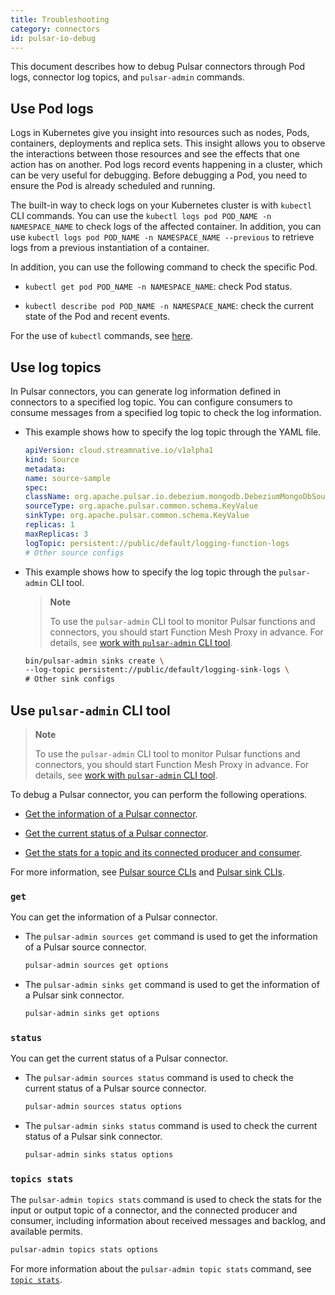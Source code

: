 ```yaml
---
title: Troubleshooting
category: connectors
id: pulsar-io-debug
---
```


This document describes how to debug Pulsar connectors through Pod logs, connector log topics, and `pulsar-admin` commands.

## Use Pod logs

Logs in Kubernetes give you insight into resources such as nodes, Pods, containers, deployments and replica sets. This insight allows you to observe the interactions between those resources and see the effects that one action has on another. Pod logs record events happening in a cluster, which can be very useful for debugging. Before debugging a Pod, you need to ensure the Pod is already scheduled and running.

The built-in way to check logs on your Kubernetes cluster is with `kubectl` CLI commands. You can use the `kubectl logs pod POD_NAME -n NAMESPACE_NAME` to check logs of the affected container. In addition, you can use `kubectl logs pod POD_NAME -n NAMESPACE_NAME --previous` to retrieve logs from a previous instantiation of a container.

In addition, you can use the following command to check the specific Pod.

- `kubectl get pod POD_NAME -n NAMESPACE_NAME`: check Pod status.

- `kubectl describe pod POD_NAME -n NAMESPACE_NAME`: check the current state of the Pod and recent events.

For the use of `kubectl` commands, see [here](https://kubernetes.io/docs/reference/generated/kubectl/kubectl-commands).

## Use log topics

In Pulsar connectors, you can generate log information defined in connectors to a specified log topic. You can configure consumers to consume messages from a specified log topic to check the log information.

- This example shows how to specify the log topic through the YAML file.

    ```yml
    apiVersion: cloud.streamnative.io/v1alpha1
    kind: Source
    metadata:
    name: source-sample
    spec:
    className: org.apache.pulsar.io.debezium.mongodb.DebeziumMongoDbSource
    sourceType: org.apache.pulsar.common.schema.KeyValue
    sinkType: org.apache.pulsar.common.schema.KeyValue
    replicas: 1
    maxReplicas: 3
    logTopic: persistent://public/default/logging-function-logs
    # Other source configs
    ```

- This example shows how to specify the log topic through the `pulsar-admin` CLI tool.

    > **Note**
    >
    > To use the `pulsar-admin` CLI tool to monitor Pulsar functions and connectors, you should start Function Mesh Proxy in advance. For details, see [work with `pulsar-admin` CLI tool](/install-function-mesh.md#work-with-pulsar-admin-cli-tool).

    ```bash
    bin/pulsar-admin sinks create \
    --log-topic persistent://public/default/logging-sink-logs \
    # Other sink configs
    ```

## Use `pulsar-admin` CLI tool

> **Note**
>
> To use the `pulsar-admin` CLI tool to monitor Pulsar functions and connectors, you should start Function Mesh Proxy in advance. For details, see [work with `pulsar-admin` CLI tool](/install-function-mesh.md#work-with-pulsar-admin-cli-tool).

To debug a Pulsar connector, you can perform the following operations.

* [Get the information of a Pulsar connector](#get).

* [Get the current status of a Pulsar connector](#status).

* [Get the stats for a topic and its connected producer and consumer](#topics-stats).

For more information, see [Pulsar source CLIs](http://pulsar.apache.org/tools/pulsar-admin/2.8.0-SNAPSHOT/#sources) and  [Pulsar sink CLIs](http://pulsar.apache.org/tools/pulsar-admin/2.8.0-SNAPSHOT/#sinks).

### `get`

You can get the information of a Pulsar connector.

- The `pulsar-admin sources get` command is used to get the information of a Pulsar source connector.

    ```bash
    pulsar-admin sources get options
    ```

- The `pulsar-admin sinks get` command is used to get the information of a Pulsar sink connector.

    ```bash
    pulsar-admin sinks get options
    ```

### `status`

You can get the current status of a Pulsar connector.

- The `pulsar-admin sources status` command is used to check the current status of a Pulsar source connector.

    ```bash
    pulsar-admin sources status options
    ```

- The `pulsar-admin sinks status` command is used to check the current status of a Pulsar sink connector.

    ```bash
    pulsar-admin sinks status options
    ```

### `topics stats`

The `pulsar-admin topics stats` command is used to check the stats for the input or output topic of a connector, and the connected producer and consumer, including information about received messages and backlog, and available permits.

```bash
pulsar-admin topics stats options
```

For more information about the `pulsar-admin topic stats` command, see [`topic stats`](http://pulsar.apache.org/docs/en/pulsar-admin/#stats-1).
